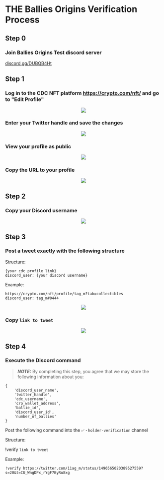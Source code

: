 # THE Ballies Origins Verification Process

## Step 0 <a name="step0"></a>
### Join Ballies Origins Test discord server <a name="step01"></a>

[discord.gg/DUBQB4Ht](https://discord.gg/DUBQB4Ht)

## Step 1 <a name="step1"></a>
### Log in to the CDC NFT platform https://crypto.com/nft/ and go to "Edit Profile" <a name="step11"></a>

<p align="center">
  <img src="https://user-images.githubusercontent.com/98609855/162613514-721f6c15-3a5b-46cf-b4fa-21850f81675e.png">
</p>

### Enter your Twitter handle and save the changes <a name="step12"></a>

<p align="center">
  <img src="https://user-images.githubusercontent.com/98609855/155388258-8bc01ffa-576c-4258-9f6c-bd99c82ea909.png">
</p>

### View your profile as public <a name="step13"></a>

<p align="center">
  <img src="https://user-images.githubusercontent.com/98609855/162613527-872ffc07-8d6e-41e8-bbfe-e17b18f7853e.png">
</p>

### Copy the URL to your profile <a name="step14"></a>

<p align="center">
  <img src="https://user-images.githubusercontent.com/98609855/162613592-bef3215e-c9f4-4c8c-a7fd-2bd46be00a8c.png">
</p>

## Step 2 <a name="step2"></a>
### Copy your Discord username <a name="step21"></a>

<p align="center">
  <img src="https://user-images.githubusercontent.com/98609855/162613671-3a2189ef-ea93-4c95-a487-61c920404e0b.gif">
</p>

## Step 3 <a name="step3"></a>
### Post a tweet exactly with the following structure <a name="step31"></a>
Structure:
```
{your cdc profile link}
discord_user: {your discord username}
```

Example:
```
https://crypto.com/nft/profile/tag_m?tab=collectibles
discord_user: tag_m#0444
```

<p align="center">
  <img src="https://user-images.githubusercontent.com/98609855/162613699-7b85c98e-7cd2-4b36-88f0-a667dd45e805.png">
</p>

### Copy ```link to tweet``` <a name="step32"></a>

<p align="center">
  <img src="https://user-images.githubusercontent.com/98609855/162614005-6f8b2943-6ca2-4fad-ac5b-3d6020fb6bdb.gif">
</p>

## Step 4 <a name="step4"></a>
### Execute the Discord command <a name="step41"></a>
> **_NOTE:_**  By completing this step, you agree that we may store the following information about you: 
```
{
    'discord_user_name',
    'twitter_handle',
    'cdc_username',
    'cro_wallet_address',
    'ballie_id',
    'discord_user_id',
    'number_of_ballies'
}
```


Post the following command into the ```✅・holder-verification``` channel

Structure:

!verify ```link to tweet```

Example:

```!verify https://twitter.com/11ag_m/status/1496565020389527559?s=20&t=CU_WngDPx_rYgF7ByRu8xg```
